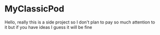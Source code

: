 # MyClassicPod

Hello, really this is a side project so I don't plan to pay so much attention to it but if you have ideas I guess it will be fine


